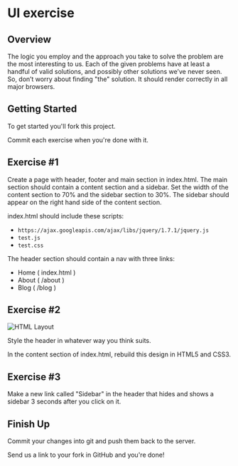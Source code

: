 UI exercise
==============================

Overview
--------

The logic you employ and the approach you take to solve the problem are the most interesting to us. Each of the given problems have at least a handful of valid solutions, and possibly other solutions weʼve never seen. So, donʼt worry about finding "the" solution. It should render correctly in all major browsers.

Getting Started
---------------
To get started you'll fork this project.

Commit each exercise when you're done with it.

Exercise #1
-----------
Create a page with header, footer and main section in index.html. The main section should contain a content section and a sidebar. Set the width of the content section to 70% and the sidebar section to 30%. The sidebar should appear on the right hand side of the content section.

index.html should include these scripts:

- `https://ajax.googleapis.com/ajax/libs/jquery/1.7.1/jquery.js`
- `test.js`
- `test.css`

The header section should contain a nav with three links:

- Home ( index.html )
- About ( /about )
- Blog ( /blog )
    
Exercise #2
-----------
![HTML Layout](http://i.imgur.com/Q9dHL3d.png "HTML Layout")

Style the header in whatever way you think suits.

In the content section of index.html, rebuild this design in HTML5 and CSS3.

Exercise #3
-----------
Make a new link called "Sidebar" in the header that hides and shows a sidebar 3 seconds after you click on it. 

Finish Up
---------
Commit your changes into git and push them back to the server.

Send us a link to your fork in GitHub and you're done!